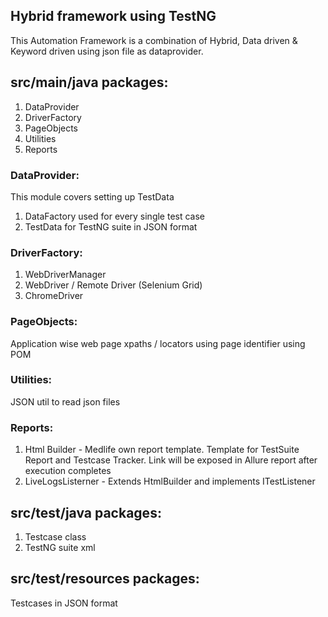 Hybrid framework using TestNG
--

This Automation Framework is a combination of Hybrid, Data driven & Keyword driven using json file as dataprovider.

## src/main/java packages:
1. DataProvider
2. DriverFactory
3. PageObjects
4. Utilities
5. Reports

### DataProvider:
This module covers setting up TestData
1. DataFactory used for every single test case
2. TestData for TestNG suite in JSON format

### DriverFactory:
1. WebDriverManager
2. WebDriver / Remote Driver (Selenium Grid)
3. ChromeDriver

### PageObjects:
Application wise web page xpaths / locators using page identifier using POM

### Utilities:
JSON util to read json files 

### Reports:
1. Html Builder - Medlife own report template. Template for TestSuite Report and Testcase Tracker. Link will be exposed in Allure report after execution completes
2. LiveLogsListerner - Extends HtmlBuilder and implements ITestListener

## src/test/java packages:
1. Testcase class
2. TestNG suite xml

## src/test/resources packages:
Testcases in JSON format
